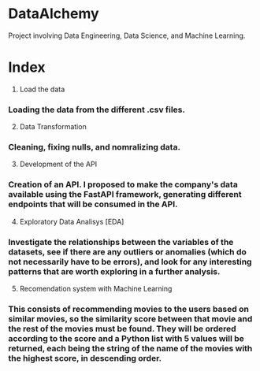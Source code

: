 # DataAlchemy
Project involving Data Engineering, Data Science, and Machine Learning.

# Index

1. Load the data
### Loading the data from the different .csv files.

2. Data Transformation
### Cleaning, fixing nulls, and nomralizing data.

3. Development of the API
### Creation of an API. I proposed to make the company's data available using the FastAPI framework, generating different endpoints that will be consumed in the API.

4. Exploratory Data Analisys [EDA]
### Investigate the relationships between the variables of the datasets, see if there are any outliers or anomalies (which do not necessarily have to be errors), and look for any interesting patterns that are worth exploring in a further analysis.


5. Recomendation system with Machine Learning
### This consists of recommending movies to the users based on similar movies, so the similarity score between that movie and the rest of the movies must be found. They will be ordered according to the score and a Python list with 5 values will be returned, each being the string of the name of the movies with the highest score, in descending order.

